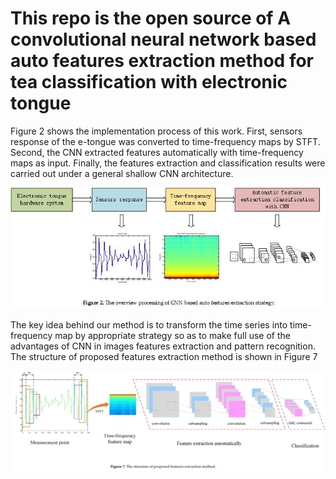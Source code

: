 # This repo is the open source of A convolutional neural network based auto features extraction method for tea classification with electronic tongue
Figure 2 shows the implementation process of this work. First, sensors response of the e-tongue was converted to time-frequency maps by STFT. Second, the CNN extracted features automatically with time-frequency maps as input. Finally, the features extraction and classification results were carried out under a general shallow CNN architecture.

![image](https://github.com/Shunzhange/auto-feature-extraction-method-for-e-tongue/blob/master/figure/overview%20structure.jpg)

The key idea behind our method is to transform the time series into time-frequency map by appropriate strategy so as to make full use of the advantages of CNN in images features extraction and pattern recognition. The structure of proposed features extraction method is shown in Figure 7

![image](https://github.com/Shunzhange/auto-feature-extraction-method-for-e-tongue/blob/master/figure/feature%20extraction.jpg)
